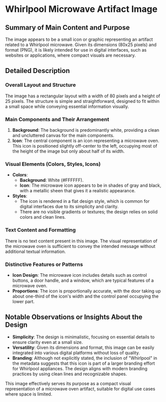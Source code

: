 # Whirlpool Microwave Artifact Image

## Summary of Main Content and Purpose
The image appears to be a small icon or graphic representing an artifact related to a Whirlpool microwave. Given its dimensions (80x25 pixels) and format (PNG), it is likely intended for use in digital interfaces, such as websites or applications, where compact visuals are necessary.

## Detailed Description

### Overall Layout and Structure
The image has a rectangular layout with a width of 80 pixels and a height of 25 pixels. The structure is simple and straightforward, designed to fit within a small space while conveying essential information visually.

### Main Components and Their Arrangement
1. **Background**: The background is predominantly white, providing a clean and uncluttered canvas for the main components.
2. **Icon**: The central component is an icon representing a microwave oven. This icon is positioned slightly off-center to the left, occupying most of the height of the image but only about half of its width.

### Visual Elements (Colors, Styles, Icons)
- **Colors**:
  - **Background**: White (#FFFFFF).
  - **Icon**: The microwave icon appears to be in shades of gray and black, with a metallic sheen that gives it a realistic appearance.
- **Styles**:
  - The icon is rendered in a flat design style, which is common for digital interfaces due to its simplicity and clarity.
  - There are no visible gradients or textures; the design relies on solid colors and clean lines.

### Text Content and Formatting
There is no text content present in this image. The visual representation of the microwave oven is sufficient to convey the intended message without additional textual information.

### Distinctive Features or Patterns
- **Icon Design**: The microwave icon includes details such as control buttons, a door handle, and a window, which are typical features of a microwave oven.
- **Proportions**: The icon is proportionally accurate, with the door taking up about one-third of the icon's width and the control panel occupying the lower part.

## Notable Observations or Insights About the Design
- **Simplicity**: The design is minimalistic, focusing on essential details to ensure clarity even at a small size.
- **Versatility**: Given its dimensions and format, this image can be easily integrated into various digital platforms without loss of quality.
- **Branding**: Although not explicitly stated, the inclusion of "Whirlpool" in the metadata suggests that this icon is part of a larger branding effort for Whirlpool appliances. The design aligns with modern branding practices by using clean lines and recognizable shapes.

This image effectively serves its purpose as a compact visual representation of a microwave oven artifact, suitable for digital use cases where space is limited.
